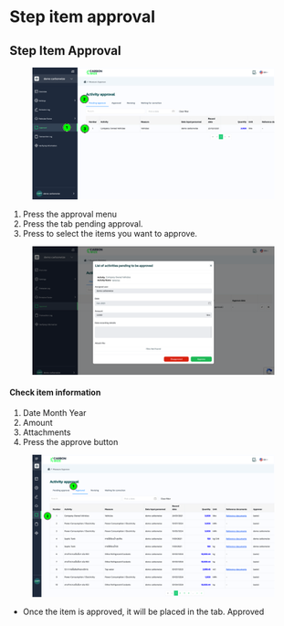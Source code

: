 # Step item approval

## Step Item Approval

<figure><img src="../../.gitbook/assets/image (2) (1) (1).png" alt=""><figcaption></figcaption></figure>

1. Press the approval menu
2. Press the tab pending approval.
3. Press to select the items you want to approve.



<figure><img src="../../.gitbook/assets/image (1) (1) (1) (1).png" alt=""><figcaption></figcaption></figure>

#### Check item information

1. Date Month Year
2. ﻿﻿﻿Amount
3. ﻿﻿﻿Attachments
4. ﻿﻿﻿Press the approve button



<figure><img src="../../.gitbook/assets/image (64).png" alt=""><figcaption></figcaption></figure>

* Once the item is approved, it will be placed in the tab. Approved
